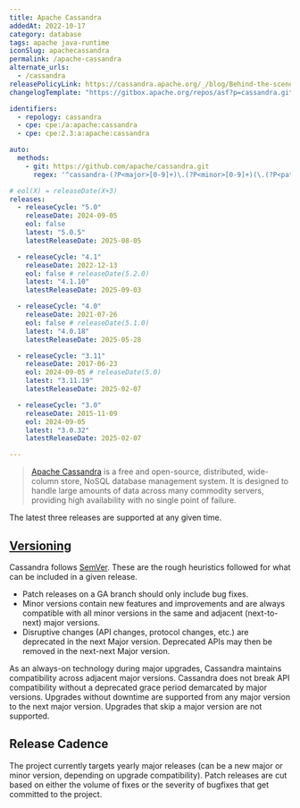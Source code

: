 ```yaml
---
title: Apache Cassandra
addedAt: 2022-10-17
category: database
tags: apache java-runtime
iconSlug: apachecassandra
permalink: /apache-cassandra
alternate_urls:
  - /cassandra
releasePolicyLink: https://cassandra.apache.org/_/blog/Behind-the-scenes-of-an-Apache-Cassandra-Release.html
changelogTemplate: "https://gitbox.apache.org/repos/asf?p=cassandra.git;a=blob_plain;f=NEWS.txt;hb=refs/tags/cassandra-__LATEST__"

identifiers:
  - repology: cassandra
  - cpe: cpe:/a:apache:cassandra
  - cpe: cpe:2.3:a:apache:cassandra

auto:
  methods:
    - git: https://github.com/apache/cassandra.git
      regex: '^cassandra-(?P<major>[0-9]+)\.(?P<minor>[0-9]+)(\.(?P<patch>[0-9]+))?$'

# eol(X) = releaseDate(X+3)
releases:
  - releaseCycle: "5.0"
    releaseDate: 2024-09-05
    eol: false
    latest: "5.0.5"
    latestReleaseDate: 2025-08-05

  - releaseCycle: "4.1"
    releaseDate: 2022-12-13
    eol: false # releaseDate(5.2.0)
    latest: "4.1.10"
    latestReleaseDate: 2025-09-03

  - releaseCycle: "4.0"
    releaseDate: 2021-07-26
    eol: false # releaseDate(5.1.0)
    latest: "4.0.18"
    latestReleaseDate: 2025-05-28

  - releaseCycle: "3.11"
    releaseDate: 2017-06-23
    eol: 2024-09-05 # releaseDate(5.0)
    latest: "3.11.19"
    latestReleaseDate: 2025-02-07

  - releaseCycle: "3.0"
    releaseDate: 2015-11-09
    eol: 2024-09-05
    latest: "3.0.32"
    latestReleaseDate: 2025-02-07

---
```


> [Apache Cassandra](https://cassandra.apache.org) is a free and open-source, distributed, wide-column store, NoSQL database management system.
> It is designed to handle large amounts of data across many commodity servers, providing high availability with no single point of failure.

The latest three releases are supported at any given time.

## [Versioning](https://cassandra.apache.org/_/blog/Behind-the-scenes-of-an-Apache-Cassandra-Release.html)

Cassandra follows [SemVer](https://semver.org/).
These are the rough heuristics followed for what can be included in a given release.

- Patch releases on a GA branch should only include bug fixes.
- Minor versions contain new features and improvements and are always compatible with all minor versions
  in the same and adjacent (next-to-next) major versions.
- Disruptive changes (API changes, protocol changes, etc.) are deprecated in the next Major version.
  Deprecated APIs may then be removed in the next-next Major version.

As an always-on technology during major upgrades, Cassandra maintains compatibility across adjacent major versions.
Cassandra does not break API compatibility without a deprecated grace period demarcated by major versions.
Upgrades without downtime are supported from any major version to the next major version.
Upgrades that skip a major version are not supported.

## Release Cadence

The project currently targets yearly major releases (can be a new major or minor version, depending on upgrade compatibility).
Patch releases are cut based on either the volume of fixes or the severity of bugfixes that get committed to the project.
